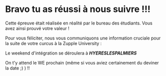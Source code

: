 # Bravo tu as réussi à nous suivre !!! 

Cette épreuve était réalisée en réalité par le bureau des étudiants. 
Vous avez ainsi prouvé votre valeur !

Pour vous féliciter, nous vous communiquons une information cruciale pour la suite de votre curcus à la Zupple University : 

Le weekend d'intégration se déroulera à _**HYERESLESPALMIERS**_

On t'y attend le WE prochain (même si vous aviez certainement du deviner la date ;) ) !!
